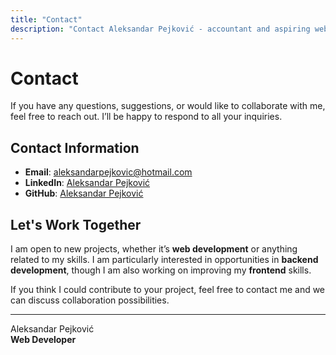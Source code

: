 ```yaml
---
title: "Contact"
description: "Contact Aleksandar Pejković - accountant and aspiring web developer."
---
```


# Contact

If you have any questions, suggestions, or would like to collaborate with me, feel free to reach out. I’ll be happy to respond to all your inquiries.

## Contact Information

- **Email**: <a href="mailto:aleksandarpejkovic@hotmail.com" target="_blank">aleksandarpejkovic@hotmail.com</a>
- **LinkedIn**: <a href="https://www.linkedin.com/in/aleksandar-pejkovic" target="_blank">Aleksandar Pejković</a>
- **GitHub**: <a href="https://github.com/aleksandar-pejkovic" target="_blank">Aleksandar Pejković</a>

## Let's Work Together

I am open to new projects, whether it’s **web development** or anything related to my skills. I am particularly interested in opportunities in **backend development**, though I am also working on improving my **frontend** skills.

If you think I could contribute to your project, feel free to contact me and we can discuss collaboration possibilities.

---
Aleksandar Pejković  
**Web Developer**  
